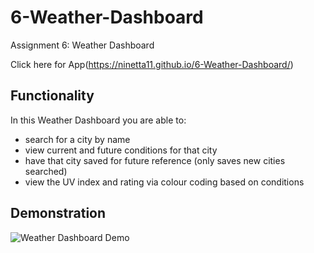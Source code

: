 # 6-Weather-Dashboard
Assignment 6: Weather Dashboard

Click here for App(https://ninetta11.github.io/6-Weather-Dashboard/)

## Functionality
In this Weather Dashboard you are able to:
* search for a city by name
* view current and future conditions for that city
* have that city saved for future reference (only saves new cities searched)
* view the UV index and rating via colour coding based on conditions

## Demonstration 
![Weather Dashboard Demo](https://user-images.githubusercontent.com/65838273/93730208-f942d280-fc0a-11ea-9712-77557669f1cd.gif)
